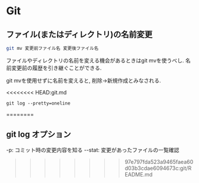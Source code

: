 # Git

## ファイル(またはディレクトリ)の名前変更

```bash
git mv 変更前ファイル名 変更後ファイル名
```

ファイルやディレクトリの名前を変える機会があるときはgit mvを使うべし. 名前変更前の履歴を引き継ぐことができる.

git mvを使用せずに名前を変えると, 削除->新規作成とみなされる.

<<<<<<<< HEAD:git.md
```
git log --pretty=oneline
```
========
## git log オプション
-p: コミット時の変更内容を知る
--stat: 変更があったファイルの一覧確認

>>>>>>>> 97e797fda523a9465faea60d03b3cdae6094673c:git/README.md
